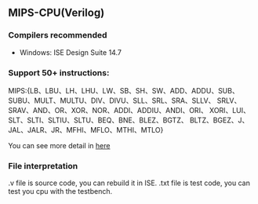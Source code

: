 ## MIPS-CPU(Verilog)

### Compilers recommended
 * Windows: ISE Design Suite 14.7
 
### Support 50+ instructions:
MIPS:{LB、LBU、LH、LHU、LW、SB、SH、SW、ADD、ADDU、SUB、SUBU、MULT、MULTU、DIV、DIVU、SLL、SRL、SRA、SLLV、 SRLV、SRAV、AND、OR、XOR、NOR、ADDI、ADDIU、ANDI、ORI、 XORI、LUI、SLT、SLTI、SLTIU、SLTU、BEQ、BNE、BLEZ、BGTZ、 BLTZ、BGEZ、J、JAL、JALR、JR、MFHI、MFLO、MTHI、MTLO}

You can see more detail in [here](https://web.cse.ohio-state.edu/~crawfis.3/cse675-02/Slides/MIPS%20Instruction%20Set.pdf)

### File interpretation
.v file is source code, you can rebuild it in ISE.
.txt file is test code, you can test you cpu with the testbench.

